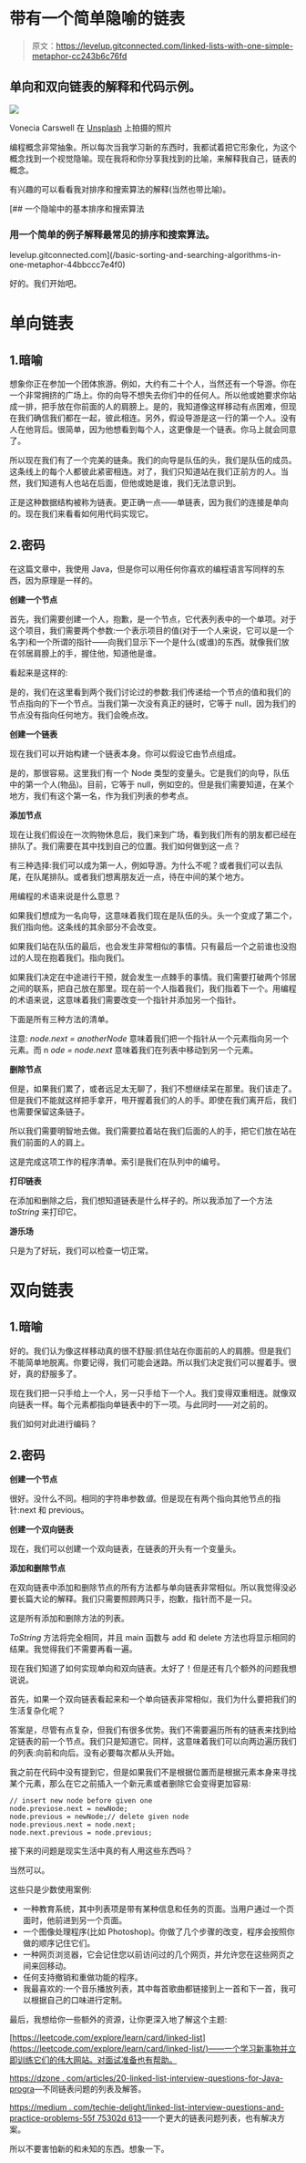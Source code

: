 # 带有一个简单隐喻的链表

> 原文：<https://levelup.gitconnected.com/linked-lists-with-one-simple-metaphor-cc243b6c76fd>

## 单向和双向链表的解释和代码示例。

![](img/eaab1fc217e469137cbce7269449fe3b.png)

Vonecia Carswell 在 [Unsplash](https://unsplash.com?utm_source=medium&utm_medium=referral) 上拍摄的照片

编程概念非常抽象。所以每次当我学习新的东西时，我都试着把它形象化，为这个概念找到一个视觉隐喻。现在我将和你分享我找到的比喻，来解释我自己，链表的概念。

有兴趣的可以看看我对排序和搜索算法的解释(当然也带比喻)。

[](/basic-sorting-and-searching-algorithms-in-one-metaphor-44bbccc7e4f0) [## 一个隐喻中的基本排序和搜索算法

### 用一个简单的例子解释最常见的排序和搜索算法。

levelup.gitconnected.com](/basic-sorting-and-searching-algorithms-in-one-metaphor-44bbccc7e4f0) 

好的。我们开始吧。

# 单向链表

## 1.暗喻

想象你正在参加一个团体旅游。例如，大约有二十个人，当然还有一个导游。你在一个非常拥挤的广场上。你的向导不想失去你们中的任何人。所以他或她要求你站成一排，把手放在你前面的人的肩膀上。是的，我知道像这样移动有点困难，但现在我们确信我们都在一起，彼此相连。另外，假设导游是这一行的第一个人。没有人在他背后。很简单，因为他想看到每个人，这更像是一个链表。你马上就会同意了。

所以现在我们有了一个完美的链条。我们的向导是队伍的头，我们是队伍的成员。这条线上的每个人都彼此紧密相连。对了，我们只知道站在我们正前方的人。当然，我们知道有人也站在后面，但他或她是谁，我们无法意识到。

正是这种数据结构被称为链表。更正确一点——单链表，因为我们的连接是单向的。现在我们来看看如何用代码实现它。

## 2.密码

在这篇文章中，我使用 Java，但是你可以用任何你喜欢的编程语言写同样的东西，因为原理是一样的。

**创建一个节点**

首先，我们需要创建一个人，抱歉，是一个节点，它代表列表中的一个单项。对于这个项目，我们需要两个参数:一个表示项目的值(对于一个人来说，它可以是一个名字)和一个所谓的指针——向我们显示下一个是什么(或谁)的东西。就像我们放在邻居肩膀上的手，握住他，知道他是谁。

看起来是这样的:

是的，我们在这里看到两个我们讨论过的参数:我们传递给一个节点的值和我们的节点指向的下一个节点。当我们第一次没有真正的链时，它等于 null，因为我们的节点没有指向任何地方。我们会晚点改。

**创建一个链表**

现在我们可以开始构建一个链表本身。你可以假设它由节点组成。

是的，那很容易。这里我们有一个 Node 类型的变量头。它是我们的向导，队伍中的第一个人(物品)。目前，它等于 null，例如空的。但是我们需要知道，在某个地方，我们有这个第一名，作为我们列表的参考点。

**添加节点**

现在让我们假设在一次购物休息后，我们来到广场，看到我们所有的朋友都已经在排队了。我们需要在其中找到自己的位置。我们如何做到这一点？

有三种选择:我们可以成为第一人，例如导游。为什么不呢？或者我们可以去队尾，在队尾排队。或者我们想离朋友近一点，待在中间的某个地方。

用编程的术语来说是什么意思？

如果我们想成为一名向导，这意味着我们现在是队伍的头。头一个变成了第二个，我们指向他。这条线的其余部分不会改变。

如果我们站在队伍的最后，也会发生非常相似的事情。只有最后一个之前谁也没抱过的人现在抱着我们。指向我们。

如果我们决定在中途进行干预，就会发生一点棘手的事情。我们需要打破两个邻居之间的联系，把自己放在那里。现在前一个人指着我们，我们指着下一个。用编程的术语来说，这意味着我们需要改变一个指针并添加另一个指针。

下面是所有三种方法的清单。

注意: *node.next = anotherNode* 意味着我们把一个指针从一个元素指向另一个元素。而 n *ode = node.next* 意味着我们在列表中移动到另一个元素。

**删除节点**

但是，如果我们累了，或者远足太无聊了，我们不想继续呆在那里。我们该走了。但是我们不能就这样把手拿开，甩开握着我们的人的手。即使在我们离开后，我们也需要保留这条链子。

所以我们需要明智地去做。我们需要拉着站在我们后面的人的手，把它们放在站在我们前面的人的肩上。

这是完成这项工作的程序清单。索引是我们在队列中的编号。

**打印链表**

在添加和删除之后，我们想知道链表是什么样子的。所以我添加了一个方法 *toString* 来打印它。

**游乐场**

只是为了好玩，我们可以检查一切正常。

# 双向链表

## 1.暗喻

好的。我们认为像这样移动真的很不舒服:抓住站在你面前的人的肩膀。但是我们不能简单地脱离。你要记得，我们可能会迷路。所以我们决定我们可以握着手。很好，真的舒服多了。

现在我们把一只手给上一个人，另一只手给下一个人。我们变得双重相连。就像双向链表一样。每个元素都指向单链表中的下一项。与此同时——对之前的。

我们如何对此进行编码？

## 2.密码

**创建一个节点**

很好。没什么不同。相同的字符串参数*值*。但是现在有两个指向其他节点的指针:next 和 previous。

**创建一个双向链表**

现在，我们可以创建一个双向链表，在链表的开头有一个变量头。

**添加和删除节点**

在双向链表中添加和删除节点的所有方法都与单向链表非常相似。所以我觉得没必要长篇大论的解释。我们只需要照顾两只手，抱歉，指针而不是一只。

这是所有添加和删除方法的列表。

*ToString* 方法将完全相同，并且 main 函数与 add 和 delete 方法也将显示相同的结果。我觉得我们不需要再看一遍。

现在我们知道了如何实现单向和双向链表。太好了！但是还有几个额外的问题我想说说。

首先，如果一个双向链表看起来和一个单向链表非常相似，我们为什么要把我们的生活复杂化呢？

答案是，尽管有点复杂，但我们有很多优势。我们不需要遍历所有的链表来找到给定链表的前一个节点。我们只是知道它。同样，这意味着我们可以向两边遍历我们的列表:向前和向后。没有必要每次都从头开始。

我之前在代码中没有提到它，但是如果我们不是根据位置而是根据元素本身来寻找某个元素，那么在它之前插入一个新元素或者删除它会变得更加容易:

```
// insert new node before given one
node.previose.next = newNode;
node.previous = newNode;// delete given node
node.previous.next = node.next;
node.next.previous = node.previous;
```

接下来的问题是现实生活中真的有人用这些东西吗？

当然可以。

这些只是少数使用案例:

*   一种教育系统，其中列表项是带有某种信息和任务的页面。当用户通过一个页面时，他前进到另一个页面。
*   一个图像处理程序(比如 Photoshop)。你做了几个步骤的改变，程序会按照你做的顺序记住它们。
*   一种网页浏览器，它会记住您以前访问过的几个网页，并允许您在这些网页之间来回移动。
*   任何支持撤销和重做功能的程序。
*   我最喜欢的:一个音乐播放列表，其中每首歌曲都链接到上一首和下一首，我可以根据自己的口味进行定制。

最后，我想给你一些额外的资源，让你更深入地了解这个主题:

[https://leetcode.com/explore/learn/card/linked-list](https://leetcode.com/explore/learn/card/linked-list/)——一个学习新事物并立即训练它们的伟大网站。对面试准备也有帮助。

[https://dzone . com/articles/20-linked-list-interview-questions-for-Java-progra](https://dzone.com/articles/20-linked-list-interview-questions-for-java-progra)—不同链表问题的列表及解答。

[https://medium . com/techie-delight/linked-list-interview-questions-and-practice-problems-55f 75302d 613](https://medium.com/techie-delight/linked-list-interview-questions-and-practice-problems-55f75302d613)—一个更大的链表问题列表，也有解决方案。

所以不要害怕新的和未知的东西。想象一下。